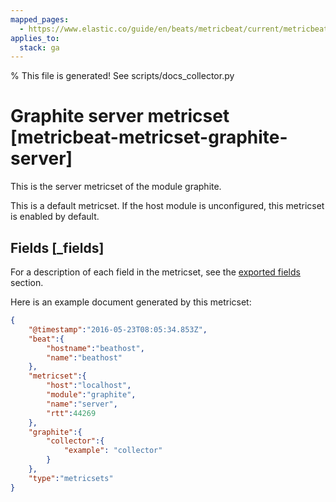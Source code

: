 ```yaml
---
mapped_pages:
  - https://www.elastic.co/guide/en/beats/metricbeat/current/metricbeat-metricset-graphite-server.html
applies_to:
  stack: ga
---
```


% This file is generated! See scripts/docs_collector.py

# Graphite server metricset [metricbeat-metricset-graphite-server]

This is the server metricset of the module graphite.

This is a default metricset. If the host module is unconfigured, this metricset is enabled by default.

## Fields [_fields]

For a description of each field in the metricset, see the [exported fields](/reference/metricbeat/exported-fields-graphite.md) section.

Here is an example document generated by this metricset:

```json
{
    "@timestamp":"2016-05-23T08:05:34.853Z",
    "beat":{
        "hostname":"beathost",
        "name":"beathost"
    },
    "metricset":{
        "host":"localhost",
        "module":"graphite",
        "name":"server",
        "rtt":44269
    },
    "graphite":{
        "collector":{
            "example": "collector"
        }
    },
    "type":"metricsets"
}
```

